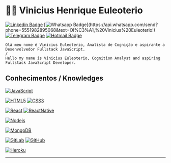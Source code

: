 # :man_technologist: Vinicius Henrique Euleoterio

[![Linkedin Badge](https://img.shields.io/badge/-LinkedIn-blue?style=flat-square&logo=Linkedin&logoColor=white&link=https://www.linkedin.com/in/vinicius-euleoterio-38147ab1/)](https://www.linkedin.com/in/vinicius-euleoterio-38147ab1/)
[![Whatsapp Badge](https://img.shields.io/badge/-Whatsapp-4CA143?style=flat-square&labelColor=4CA143&logo=whatsapp&logoColor=white&link=https://api.whatsapp.com/send?phone=5551982895068&text=Ol%C3%A1,%20Vinicius%20Euleoterio!)](https://api.whatsapp.com/send?phone=5551982895068&text=Ol%C3%A1,%20Vinicius%20Euleoterio!)
[![Telegram Badge](https://img.shields.io/badge/-Telegram-1ca0f1?style=flat-square&labelColor=1ca0f1&logo=telegram&logoColor=white&link=https://t.me/viniciuseuleoterio)](https://t.me/viniciuseuleoterio)
[![Hotmail Badge](https://img.shields.io/badge/-Hotmail-0078D4?style=flat-square&logo=microsoft-outlook&logoColor=white&link=mailto:vinicius.euleoterio@hotmail.com)](mailto:vinicius.euleoterio@hotmail.com)

    Olá meu nome é Vinicius Euleoterio, Analista de Cognição e aspirante a Desenvolvedor Fullstack JavaScript.
    /
    Hello my name is Vinicius Euleoterio, Cognition Analyst and aspiring Fullstack JavaScript Developer.

## Conhecimentos / Knowledges

[![JavaScript](https://img.shields.io/badge/-JavaScript-black?style=flat-square&logo=javascript&link=https://github.com/euleoterio/)](https://github.com/euleoterio/)

[![HTML5](https://img.shields.io/badge/-HTML5-E34F26?style=flat-square&logo=html5&logoColor=white&link=https://github.com/euleoterio/)](https://github.com/euleoterio/)
[![CSS3](https://img.shields.io/badge/-CSS3-1572B6?style=flat-square&logo=css3&link=https://github.com/euleoterio/)](https://github.com/euleoterio/)

[![React](https://img.shields.io/badge/-React-black?style=flat-square&logo=react&link=https://github.com/euleoterio/)](https://github.com/euleoterio/)
[![ReactNative](https://img.shields.io/badge/-ReactNative-black?style=flat-square&logo=react&link=https://github.com/euleoterio/)](https://github.com/euleoterio/)

[![Nodejs](https://img.shields.io/badge/-Nodejs-black?style=flat-square&logo=Node.js&link=https://github.com/euleoterio/)](https://github.com/euleoterio/)

[![MongoDB](https://img.shields.io/badge/-MongoDB-black?style=flat-square&logo=mongodb&link=https://github.com/euleoterio/)](https://github.com/euleoterio/)

[![GitLab](https://img.shields.io/badge/-GitLab-FCA121?style=flat-square&logo=gitlab&link=https://github.com/euleoterio/)](https://github.com/euleoterio/)
[![GitHub](https://img.shields.io/badge/-GitHub-181717?style=flat-square&logo=github&link=https://github.com/euleoterio/)](https://github.com/euleoterio/)

[![Heroku](https://img.shields.io/badge/-Heroku-430098?style=flat-square&logo=heroku&link=https://github.com/euleoterio/)](https://github.com/euleoterio/)

---
